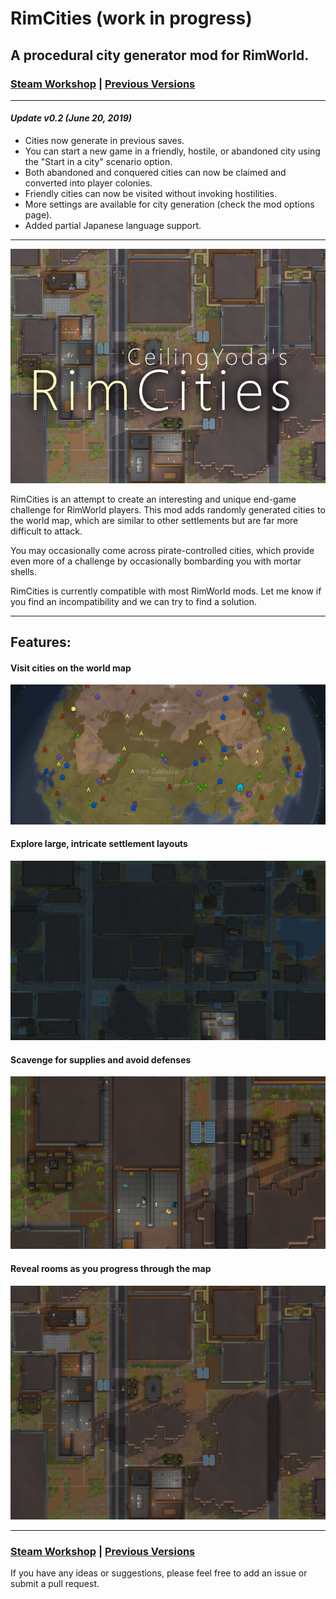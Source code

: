 # RimCities (work in progress)
## A procedural city generator mod for RimWorld.

### [Steam Workshop](https://steamcommunity.com/sharedfiles/filedetails/?id=1775170117) | [Previous Versions](https://github.com/rvanasa/rimworld-cities/releases)

---

#### *Update v0.2 (June 20, 2019)*

- Cities now generate in previous saves.
- You can start a new game in a friendly, hostile, or abandoned city using the "Start in a city" scenario option.
- Both abandoned and conquered cities can now be claimed and converted into player colonies.
- Friendly cities can now be visited without invoking hostilities.
- More settings are  available for city generation (check the mod options page).
- Added partial Japanese language support.

---

![](About/Preview.png)

RimCities is an attempt to create an interesting and unique end-game challenge for RimWorld players. This mod adds randomly generated cities to the world map, which are similar to other settlements but are far more difficult to attack.

You may occasionally come across pirate-controlled cities, which provide even more of a challenge by occasionally bombarding you with mortar shells.

RimCities is currently compatible with most RimWorld mods. Let me know if you find an incompatibility and we can try to find a solution.

---

## Features:

#### Visit cities on the world map
![](Docs/World1.png)

#### Explore large, intricate settlement layouts
![](Docs/Map1.png)

#### Scavenge for supplies and avoid defenses
![](Docs/Map2.png)

#### Reveal rooms as you progress through the map
![](Docs/Map3.png)

---

### [Steam Workshop](https://steamcommunity.com/sharedfiles/filedetails/?id=1775170117) | [Previous Versions](https://github.com/rvanasa/rimworld-cities/releases)

If you have any ideas or suggestions, please feel free to add an issue or submit a pull request.

